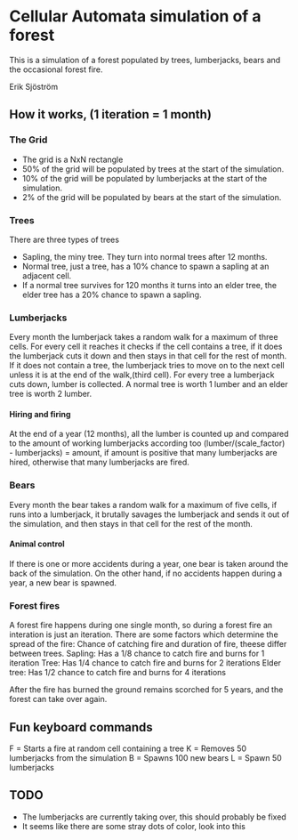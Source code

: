 Cellular Automata simulation of a forest
==========
This is a simulation of a forest populated by trees, lumberjacks, bears and the occasional forest fire. 

Erik Sjöström

How it works, (1 iteration = 1 month)
---------
### The Grid
  * The grid is a NxN rectangle
  * 50% of the grid will be populated by trees at the start of the simulation.
  * 10% of the grid will be populated by lumberjacks at the start of the simulation.
  * 2% of the grid will be populated by bears at the start of the simulation.

### Trees
There are three types of trees
  * Sapling, the miny tree. They turn into normal trees after 12 months.
  * Normal tree, just a tree, has a 10% chance to spawn a sapling at an adjacent cell.
  * If a normal tree survives for 120 months it turns into an elder tree, the elder tree has a 20% chance to spawn a sapling. 

### Lumberjacks
Every month the lumberjack takes a random walk for a maximum of three cells. For every cell it reaches it checks if the cell contains
a tree, if it does the lumberjack cuts it down and then stays in that cell for the rest of month. If it does not contain a tree, the lumberjack
tries to move on to the next cell unless it is at the end of the walk,(third cell). For every tree a lumberjack cuts down, lumber is collected.
A normal tree is worth 1 lumber and an elder tree is worth 2 lumber. 

#### Hiring and firing
At the end of a year (12 months), all the lumber is counted up and compared to the amount of working lumberjacks according too
(lumber/(scale_factor) - lumberjacks) = amount, if amount is positive that many lumberjacks are hired, otherwise that many lumberjacks are fired.

### Bears
Every month the bear takes a random walk for a maximum of five cells, if runs into a lumberjack, it brutally savages the lumberjack and sends it out of
the simulation, and then stays in that cell for the rest of the month.

#### Animal control
If there is one or more accidents during a year, one bear is taken around the back of the simulation. On the other hand,
if no accidents happen during a year, a new bear is spawned. 

### Forest fires
A forest fire happens during one single month, so during a forest fire an interation is just an iteration. 
There are some factors which determine the spread of the fire: Chance of catching fire and duration of fire, theese differ between trees.
Sapling: Has a 1/8 chance to catch fire and burns for 1 iteration
Tree: Has 1/4 chance to catch fire and burns for 2 iterations
Elder tree: Has 1/2 chance to catch fire and burns for 4 iterations

After the fire has burned the ground remains scorched for 5 years, and the forest can take over again. 


Fun keyboard commands
---------
F = Starts a fire at random cell containing a tree
K = Removes 50 lumberjacks from the simulation
B = Spawns 100 new bears
L = Spawn 50 lumberjacks

TODO
---------
* The lumberjacks are currently taking over, this should probably be fixed
* It seems like there are some stray dots of color, look into this
